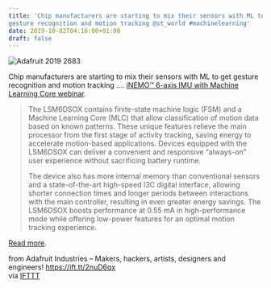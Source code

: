 ```yaml
---
title: 'Chip manufacturers are starting to mix their sensors with ML to get
gesture recognition and motion tracking @st_world #machinelearning'
date: 2019-10-02T04:16:00+01:00
draft: false
---
```


![Adafruit 2019 2683](https://cdn-blog.adafruit.com/uploads/2019/10/adafruit_2019_2683.jpg)

Chip manufacturers are starting to mix their sensors with ML to get gesture recognition and motion tracking …. [iNEMO™ 6-axis IMU with Machine Learning Core webinar](https://www.st.com/content/st_com/en/about/events/events.html/inemo-6-axis-imu-with-mlc-webinar-ame-2019.html).

> The LSM6DSOX contains finite-state machine logic (FSM) and a Machine Learning Core (MLC) that allow classification of motion data based on known patterns. These unique features relieve the main processor from the first stage of activity tracking, saving energy to accelerate motion-based applications. Devices equipped with the LSM6DSOX can deliver a convenient and responsive “always-on” user experience without sacrificing battery runtime.
> 
> The device also has more internal memory than conventional sensors and a state-of-the-art high-speed I3C digital interface, allowing shorter connection times and longer periods between interactions with the main controller, resulting in even greater energy savings. The LSM6DSOX boosts performance at 0.55 mA in high-performance mode while offering low-power features for an optimal motion tracking experience.

[Read more](https://www.st.com/content/st_com/en/about/events/events.html/inemo-6-axis-imu-with-mlc-webinar-ame-2019.html).

  
  
from Adafruit Industries – Makers, hackers, artists, designers and engineers! https://ift.tt/2nuD6qx  
via [IFTTT](https://ifttt.com/?ref=da&site=blogger)